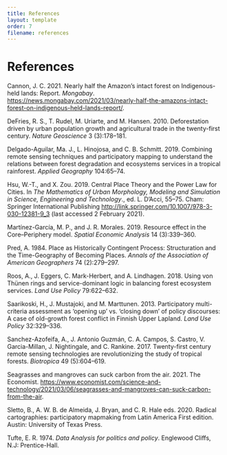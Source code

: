 ```yaml
---
title: References
layout: template
order: 7
filename: references
---
```


# References

Cannon, J. C. 2021. Nearly half the Amazon’s intact forest on Indigenous-held lands: Report. *Mongabay*. https://news.mongabay.com/2021/03/nearly-half-the-amazons-intact-forest-on-indigenous-held-lands-report/.

DeFries, R. S., T. Rudel, M. Uriarte, and M. Hansen. 2010. Deforestation driven by urban population growth and agricultural trade in the twenty-first century. *Nature Geoscience* 3 (3):178–181.

Delgado-Aguilar, Ma. J., L. Hinojosa, and C. B. Schmitt. 2019. Combining remote sensing techniques and participatory mapping to understand the relations between forest degradation and ecosystems services in a tropical rainforest. *Applied Geography* 104:65–74.

Hsu, W.-T., and X. Zou. 2019. Central Place Theory and the Power Law for Cities. In *The Mathematics of Urban Morphology, Modeling and Simulation in Science, Engineering and Technology*., ed. L. D’Acci, 55–75. Cham: Springer International Publishing http://link.springer.com/10.1007/978-3-030-12381-9_3 (last accessed 2 February 2021).

Martínez-García, M. P., and J. R. Morales. 2019. Resource effect in the Core–Periphery model. *Spatial Economic Analysis* 14 (3):339–360.

Pred, A. 1984. Place as Historically Contingent Process: Structuration and the Time-Geography of Becoming Places. *Annals of the Association of American Geographers* 74 (2):279–297.

Roos, A., J. Eggers, C. Mark-Herbert, and A. Lindhagen. 2018. Using von Thünen rings and service-dominant logic in balancing forest ecosystem services. *Land Use Policy* 79:622–632.

Saarikoski, H., J. Mustajoki, and M. Marttunen. 2013. Participatory multi-criteria assessment as ‘opening up’ vs. ‘closing down’ of policy discourses: A case of old-growth forest conflict in Finnish Upper Lapland. *Land Use Policy* 32:329–336.

Sanchez-Azofeifa, A., J. Antonio Guzmán, C. A. Campos, S. Castro, V. Garcia-Millan, J. Nightingale, and C. Rankine. 2017. Twenty-first century remote sensing technologies are revolutionizing the study of tropical forests. *Biotropica* 49 (5):604–619.

Seagrasses and mangroves can suck carbon from the air. 2021. The Economist. https://www.economist.com/science-and-technology/2021/03/06/seagrasses-and-mangroves-can-suck-carbon-from-the-air.

Sletto, B., A. W. B. de Almeida, J. Bryan, and C. R. Hale eds. 2020. Radical cartographies: participatory mapmaking from Latin America First edition. Austin: University of Texas Press.

Tufte, E. R. 1974. *Data Analysis for politics and policy*. Englewood Cliffs, N.J: Prentice-Hall.

